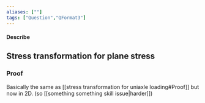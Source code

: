 ```yaml
---
aliases: [""]
tags: ["Question","QFormat3"]
---
```


#### Describe
## Stress transformation for plane stress


### Proof
Basically the same as [[stress transformation for uniaxle loading#Proof]] but now in 2D. (so [[something something skill issue|harder]])


